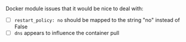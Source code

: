 Docker module issues that it would be nice to deal with:

- [ ] `restart_policy: no` should be mapped to the string "no" instead of False
- [ ] `dns` appears to influence the container pull
